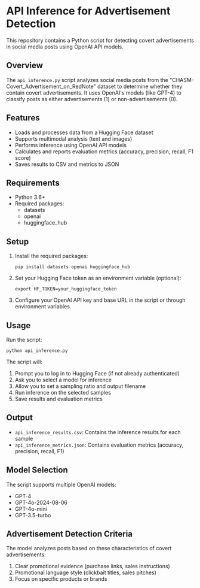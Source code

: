 <!-- @format -->

# API Inference for Advertisement Detection

This repository contains a Python script for detecting covert advertisements in social media posts using OpenAI API models.

## Overview

The `api_inference.py` script analyzes social media posts from the "CHASM-Covert_Advertisement_on_RedNote" dataset to determine whether they contain covert advertisements. It uses OpenAI's models (like GPT-4) to classify posts as either advertisements (1) or non-advertisements (0).

## Features

- Loads and processes data from a Hugging Face dataset
- Supports multimodal analysis (text and images)
- Performs inference using OpenAI API models
- Calculates and reports evaluation metrics (accuracy, precision, recall, F1 score)
- Saves results to CSV and metrics to JSON

## Requirements

- Python 3.6+
- Required packages:
  - datasets
  - openai
  - huggingface_hub

## Setup

1. Install the required packages:

   ```
   pip install datasets openai huggingface_hub
   ```

2. Set your Hugging Face token as an environment variable (optional):

   ```
   export HF_TOKEN=your_huggingface_token
   ```

3. Configure your OpenAI API key and base URL in the script or through environment variables.

## Usage

Run the script:

```
python api_inference.py
```

The script will:

1. Prompt you to log in to Hugging Face (if not already authenticated)
2. Ask you to select a model for inference
3. Allow you to set a sampling ratio and output filename
4. Run inference on the selected samples
5. Save results and evaluation metrics

## Output

- `api_inference_results.csv`: Contains the inference results for each sample
- `api_inference_metrics.json`: Contains evaluation metrics (accuracy, precision, recall, F1)

## Model Selection

The script supports multiple OpenAI models:

- GPT-4
- GPT-4o-2024-08-06
- GPT-4o-mini
- GPT-3.5-turbo

## Advertisement Detection Criteria

The model analyzes posts based on these characteristics of covert advertisements:

1. Clear promotional evidence (purchase links, sales instructions)
2. Promotional language style (clickbait titles, sales pitches)
3. Focus on specific products or brands
